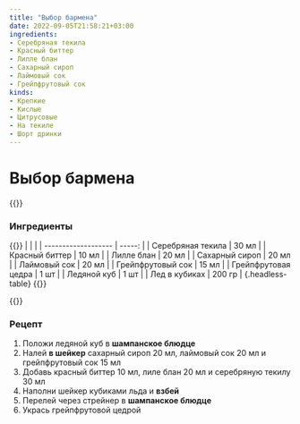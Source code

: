 ```yaml
---
title: "Выбор бармена"
date: 2022-09-05T21:58:21+03:00
ingredients:
- Серебряная текила
- Красный биттер
- Лилле блан
- Сахарный сироп
- Лаймовый сок
- Грейпфрутовый сок
kinds:
- Крепкие
- Кислые
- Цитрусовые
- На текиле
- Шорт дринки
---
```


Выбор бармена
========================
{{<kindsDescription>}}


### Ингредиенты

{{<tableOfIngredients>}}
|                     |        |
| ------------------- | -----: |
| Серебряная текила   |  30 мл |
| Красный биттер      |  10 мл |
| Лилле блан          |  20 мл |
| Сахарный сироп      |  20 мл |
| Лаймовый сок        |  20 мл |
| Грейпфрутовый сок   |  15 мл |
| Грейпфрутовая цедра |   1 шт |
| Ледяной куб         |   1 шт |
| Лед в кубиках       | 200 гр |
{.headless-table}
{{</tableOfIngredients>}}

{{<cookingOption name="Шейкер, Шампанское блюдце">}}

### Рецепт

1. Положи ледяной куб в **шампанское блюдце**
2. Налей **в шейкер** сахарный сироп 20 мл, лаймовый сок 20 мл и грейпфрутовый сок 15 мл
3. Добавь красный биттер 10 мл, лиле блан 20 мл и серебряную текилу 30 мл
4. Наполни шейкер кубиками льда и **взбей**
5. Перелей через стрейнер в **шампанское блюдце**
6. Укрась грейпфрутовой цедрой
